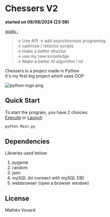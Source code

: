 # Chessers V2
**started on 08/08/2024 (23:58)**

<u>goals :</u></br>
> -> Use API
> -> add asynchronous programing</br>
> -> optimize / refactor scripts</br>
> -> make a better structur</br>
> -> use my new knowledge</br>
> -> Make a better AI algortihm ! lol</br>

Chessers is a project made in Python</br>
It's my first big project which uses OOP

![python-logo.png](https://www.python.org/)

## Quick Start
To start the program, you have 2 choices:</br>
[Execute](Menu.py)
or
[Launch](Launcher.bat)

```sh
python Main.py
```

## Dependencies
Libraries used below:
1. pygame
2. random
3. json
4. mySQL (to connect with mySQL DB)
5. webbrowser (open a browser window)

## License
Mathéo Vovard